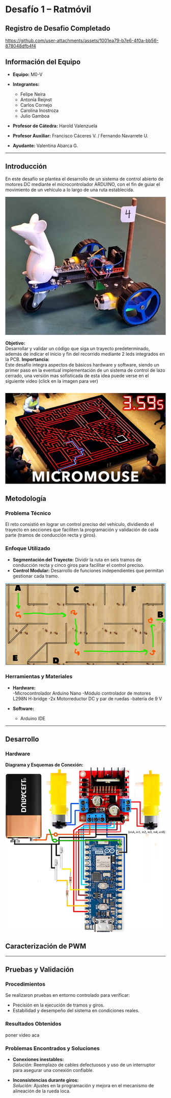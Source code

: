 # Desafío 1 – Ratmóvil 

## Registro de Desafio Completado
https://github.com/user-attachments/assets/1001ea79-b7e6-4f0a-bb56-878048dfb4f4

## Información del Equipo

- **Equipo:** M0-V
- **Integrantes:**  
  - Felipe Neira  
  - Antonia Reijnst  
  - Carlos Cornejo  
  - Carolina Inostroza  
  - Julio Gamboa  

- **Profesor de Cátedra:** Harold Valenzuela  
- **Profesor Auxiliar:** Francisco Cáceres V. / Fernando Navarrete U.  
- **Ayudante:** Valentina Abarca G.


---

## Introducción

En este desafío se plantea el desarrollo de un sistema de control abierto de motores DC mediante el microcontrolador ARDUINO, con el fin de guiar el movimiento de un vehículo a lo largo de una ruta establecida.  

![Fast & Rats](Imagenes/A.jpg)

**Objetivo:**  
Desarrollar y validar un código que siga un trayecto predeterminado, además de indicar el inicio y fin del recorrido mediante 2 leds integrados en la PCB.
**Importancia:**  
Este desafío integra aspectos de básicos hardware y software, siendo un primer paso en la eventual implementación de un sistema de control de lazo cerrado, una versión mas sofisticada de esta idea puede verse en el siguiente video (click en la imagen para ver)

[![Texto alternativo](Imagenes/B.jpg)](https://www.youtube.com/watch?v=ZMQbHMgK2rw)
---

## Metodología

### Problema Técnico

El reto consistió en lograr un control preciso del vehículo, dividiendo el trayecto en secciones que faciliten la programación y validación de cada parte (tramos de conducción recta y giros).


### Enfoque Utilizado

- **Segmentación del Trayecto:** Dividir la ruta en seis tramos de conducción recta y cinco giros para facilitar el control preciso.
- **Control Modular:** Desarrollo de funciones independientes que permitan gestionar cada tramo.

![Ruta](Imagenes/C.png)

### Herramientas y Materiales

- **Hardware:**  
  -Microcontrolador Arduino Nano
  -Módulo controlador de motores L298N H-bridge
  -2x Motorreductor DC y par de ruedas
  -batería de 9 V


- **Software:**  
  - Arduino IDE

---

## Desarrollo

### Hardware

**Diagrama y Esquemas de Conexión:**  
![Ruta](Imagenes/esquema.png)


## Caracterización de PWM ##

---

## Pruebas y Validación

### Procedimientos

Se realizaron pruebas en entorno controlado para verificar:

- Precisión en la ejecución de tramos y giros.
- Estabilidad y desempeño del sistema en condiciones reales.

### Resultados Obtenidos


poner video aca


### Problemas Encontrados y Soluciones

- **Conexiones inestables:**  
  *Solución:* Reemplazo de cables defectuosos y uso de un interruptor para asegurar una conexión confiable.

- **Inconsistencias durante giros:**  
  *Solución:* Ajustes en la programación y mejora en el mecanismo de alineación de la rueda loca.


